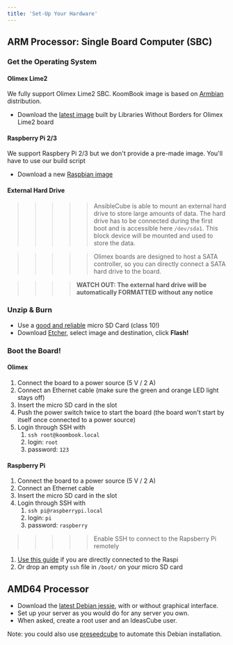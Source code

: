 ```yaml
---
title: 'Set-Up Your Hardware'
---
```


## ARM Processor: Single Board Computer (SBC)

### Get the Operating System

#### Olimex Lime2

We fully support Olimex Lime2 SBC. KoomBook image is based on [Armbian](https://www.armbian.com/) distribution.

* Download the [latest image](http://filer.bsf-intranet.org/KoomBook_DIY_5.41_Lime2_Debian_jessie_next_4.14.21.7z) built by Libraries Without Borders for Olimex Lime2 board

#### Raspberry Pi 2/3
We support Raspbery Pi 2/3 but we don't provide a pre-made image.  You'll have to use our build script

* Download a new [Raspbian image](https://www.raspberrypi.org/downloads/raspbian/)

#### External Hard Drive

>>>>> AnsibleCube is able to mount an external hard drive to store large amounts of data. The hard drive has to be connected during the first boot and is accessible here `/dev/sda1`. This block device will be mounted and used to store the data.

>>>>> Olimex boards are designed to host a SATA controller, so you can directly connect a SATA hard drive to the board.

>>>> **WATCH OUT: The external hard drive will be automatically FORMATTED without any notice**

### Unzip & Burn

* Use a [good and reliable](https://docs.armbian.com/User-Guide_Getting-Started/#how-to-prepare-a-sd-card) micro SD Card \(class 10!\)
* Download [Etcher](https://etcher.io/), select image and destination, click **Flash!**

### Boot the Board!

#### Olimex

1. Connect the board to a power source (5 V / 2 A)
2. Connect an Ethernet cable (make sure the green and orange LED light stays off)
3. Insert the micro SD card in the slot
4. Push the power switch twice to start the board (the board won't start by itself once connected to a power source)
5. Login through SSH with 
   1. `ssh root@koombook.local`
   2. login: `root` 
   3. password: `123`

#### Raspberry Pi

1. Connect the board to a power source (5 V / 2 A)
2. Connect an Ethernet cable
3. Insert the micro SD card in the slot
4. Login through SSH with 
   1. `ssh pi@raspberrypi.local`
   2. login: `pi`
   3. password: `raspberry`

> > > >>  Enable SSH to connect to the Rapsberry Pi remotely

1. [Use this guide](https://www.raspberrypi.org/documentation/remote-access/ssh/) if you are directly connected to the Raspi
2. Or drop an empty `ssh` file in `/boot/` on your micro SD card

## AMD64 Processor

* Download the [latest Debian jessie](http://cdimage.debian.org/debian-cd/current-live/amd64/iso-hybrid/debian-live-8.5.0-amd64-lxde-desktop.iso), with or without graphical interface.
* Set up your server as you would do for any server you own.
* When asked, create a root user and an IdeasCube user.

Note: you could also use [preseedcube](https://github.com/ideascube/preseedcube) to automate this Debian installation.


